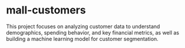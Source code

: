 # mall-customers
This project focuses on analyzing customer data to understand demographics, spending behavior, and key financial metrics, as well as building a machine learning model for customer segmentation.
